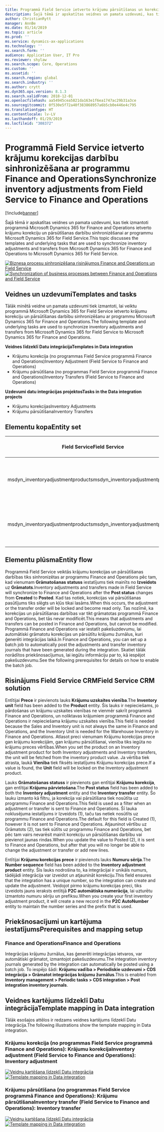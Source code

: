 ```yaml
---
title: Programmā Field Service ietverto krājumu pārsūtīšanas un korekcijas darbību sinhronizēšana ar programmu Finance and Operations
description: Šajā tēmā ir apskatītas veidnes un pamata uzdevumi, kas tiek izmantoti programmā Microsoft Dynamics 365 for Finance and Operations ietverto krājumu korekciju un pārsūtīšanas darbību sinhronizēšanai ar programmu Microsoft Dynamics 365 for Field Service.
author: ChristianRytt
manager: AnnBe
ms.date: 01/14/2019
ms.topic: article
ms.prod: ''
ms.service: dynamics-ax-applications
ms.technology: ''
ms.search.form: ''
audience: Application User, IT Pro
ms.reviewer: shylaw
ms.search.scope: Core, Operations
ms.custom: ''
ms.assetid: ''
ms.search.region: global
ms.search.industry: ''
ms.author: crytt
ms.dyn365.ops.version: 8.1.3
ms.search.validFrom: 2018-12-01
ms.openlocfilehash: aa54945cea5821da163e1f6ea1747ac29b31a3ce
ms.sourcegitcommit: 0f530e5f72a40f383868957a6b5cb0e446e4c795
ms.translationtype: HT
ms.contentlocale: lv-LV
ms.lasthandoff: 01/29/2019
ms.locfileid: "308372"
---
```

# <a name="synchronize-inventory-adjustments-from-field-service-to-finance-and-operations"></a><span data-ttu-id="357da-103">Programmā Field Service ietverto krājumu korekcijas darbību sinhronizēšana ar programmu Finance and Operations</span><span class="sxs-lookup"><span data-stu-id="357da-103">Synchronize inventory adjustments from Field Service to Finance and Operations</span></span>

[!include[banner](../includes/banner.md)]

<span data-ttu-id="357da-104">Šajā tēmā ir apskatītas veidnes un pamata uzdevumi, kas tiek izmantoti programmā Microsoft Dynamics 365 for Finance and Operations ietverto krājumu korekciju un pārsūtīšanas darbību sinhronizēšanai ar programmu Microsoft Dynamics 365 for Field Service.</span><span class="sxs-lookup"><span data-stu-id="357da-104">This topic discusses the templates and underlying tasks that are used to synchronize inventory adjustments and transfers from Microsoft Dynamics 365 for Finance and Operations to Microsoft Dynamics 365 for Field Service.</span></span>

<span data-ttu-id="357da-105">[![Biznesa procesu sinhronizēšana risinājumos Finance and Operations un Field Service](./media/FSTransAdjOW.png)](./media/FSTransAdjOW.png)</span><span class="sxs-lookup"><span data-stu-id="357da-105">[![Synchronization of business processes between Finance and Operations and Field Service](./media/FSTransAdjOW.png)](./media/FSTransAdjOW.png)</span></span>

## <a name="templates-and-tasks"></a><span data-ttu-id="357da-106">Veidnes un uzdevumi</span><span class="sxs-lookup"><span data-stu-id="357da-106">Templates and tasks</span></span>
<span data-ttu-id="357da-107">Tālāk minētā veidne un pamata uzdevumi tiek izmantoti, lai veiktu programmā Microsoft Dynamics 365 for Field Service ietverto krājumu korekciju un pārsūtīšanas darbību sinhronizēšanu ar programmu Microsoft Dynamics 365 for Finance and Operations.</span><span class="sxs-lookup"><span data-stu-id="357da-107">The following template and underlying tasks are used to synchronize inventory adjustments and transfers from Microsoft Dynamics 365 for Field Service to Microsoft Dynamics 365 for Finance and Operations.</span></span>

<span data-ttu-id="357da-108">**Veidnes līdzeklī Datu integrācija**</span><span class="sxs-lookup"><span data-stu-id="357da-108">**Templates in Data integration**</span></span>
- <span data-ttu-id="357da-109">Krājumu korekcija (no programmas Field Service programmā Finance and Operations)</span><span class="sxs-lookup"><span data-stu-id="357da-109">Inventory Adjustment (Field Service to Finance and Operations)</span></span>
- <span data-ttu-id="357da-110">Krājumu pārsūtīšana (no programmas Field Service programmā Finance and Operations)</span><span class="sxs-lookup"><span data-stu-id="357da-110">Inventory Transfers (Field Service to Finance and Operations)</span></span>

<span data-ttu-id="357da-111">**Uzdevumi datu integrācijas projektos**</span><span class="sxs-lookup"><span data-stu-id="357da-111">**Tasks in the Data integration projects**</span></span>
- <span data-ttu-id="357da-112">Krājumu korekcijas</span><span class="sxs-lookup"><span data-stu-id="357da-112">Inventory Adjustments</span></span>
- <span data-ttu-id="357da-113">Krājumu pārsūtīšana</span><span class="sxs-lookup"><span data-stu-id="357da-113">Inventory Transfers</span></span>

## <a name="entity-set"></a><span data-ttu-id="357da-114">Elementu kopa</span><span class="sxs-lookup"><span data-stu-id="357da-114">Entity set</span></span>
| <span data-ttu-id="357da-115">Field Service</span><span class="sxs-lookup"><span data-stu-id="357da-115">Field Service</span></span>                     | <span data-ttu-id="357da-116">Finance and Operations</span><span class="sxs-lookup"><span data-stu-id="357da-116">Finance and Operations</span></span>                             |
|-----------------------------------|----------------------------------------------------|
| <span data-ttu-id="357da-117">msdyn_inventoryadjustmentproducts</span><span class="sxs-lookup"><span data-stu-id="357da-117">msdyn_inventoryadjustmentproducts</span></span> |   <span data-ttu-id="357da-118">CDS krājumu korekciju žurnālu virsraksti un rindas</span><span class="sxs-lookup"><span data-stu-id="357da-118">CDS Inventory adjustment journal headers and lines</span></span> |
| <span data-ttu-id="357da-119">msdyn_inventoryadjustmentproducts</span><span class="sxs-lookup"><span data-stu-id="357da-119">msdyn_inventoryadjustmentproducts</span></span> | <span data-ttu-id="357da-120">CDS krājumu pārsūtīšanas žurnālu virsraksti un rindas</span><span class="sxs-lookup"><span data-stu-id="357da-120">CDS inventory transfer journal headers and lines</span></span>   |

## <a name="entity-flow"></a><span data-ttu-id="357da-121">Elementu plūsma</span><span class="sxs-lookup"><span data-stu-id="357da-121">Entity flow</span></span>
<span data-ttu-id="357da-122">Programmā Field Service veiktās krājumu korekcijas un pārsūtīšanas darbības tiks sinhronizētas ar programmu Finance and Operations pēc tam, kad vienumam **Grāmatošanas statuss** iestatījums tiek mainīts no **Izveidots** uz **Grāmatots**.</span><span class="sxs-lookup"><span data-stu-id="357da-122">Inventory adjustments and transfers made in Field Service will synchronize to Finance and Operations after the **Post status** changes from **Created** to **Posted**.</span></span> <span data-ttu-id="357da-123">Kad tas notiek, korekcijas vai pārsūtīšanas pasūtījums tiks slēgts un kļūs tikai lasāms.</span><span class="sxs-lookup"><span data-stu-id="357da-123">When this occurs, the adjustment or the transfer order will be locked and become read only.</span></span> <span data-ttu-id="357da-124">Tas nozīmē, ka korekcijas un pārsūtīšanas darbības var tikt grāmatotas programmā Finance and Operations, bet tās nevar modificēt.</span><span class="sxs-lookup"><span data-stu-id="357da-124">This means that adjustments and transfers can be posted in Finance and Operations, but cannot be modified.</span></span> <span data-ttu-id="357da-125">Programmā Finance and Operations var iestatīt pakešuzdevumu, lai automātiski grāmatotu korekcijas un pārsūtītu krājumu žurnālus, kuri ģenerēti integrācijas laikā.</span><span class="sxs-lookup"><span data-stu-id="357da-125">In Finance and Operations, you can set up a batch job to automatically post the adjustments and transfer inventory journals that have been generated during the integration.</span></span> <span data-ttu-id="357da-126">Skatiet tālāk norādītos priekšnosacījumus, lai iegūtu informāciju par to, kā iespējot pakešuzdevumu.</span><span class="sxs-lookup"><span data-stu-id="357da-126">See the following prerequisites for details on how to enable the batch job.</span></span>

## <a name="field-service-crm-solution"></a><span data-ttu-id="357da-127">Risinājums Field Service CRM</span><span class="sxs-lookup"><span data-stu-id="357da-127">Field Service CRM solution</span></span> 
<span data-ttu-id="357da-128">Entītijai **Prece** ir pievienots lauks **Krājumu uzskaites vienība**.</span><span class="sxs-lookup"><span data-stu-id="357da-128">The **Inventory unit** field has been added to the **Product** entity.</span></span> <span data-ttu-id="357da-129">Šis lauks ir nepieciešams, jo pārdošanas un krājumu uzskaites vienības ne vienmēr sakrīt programmā Finance and Operations, un noliktavas krājumiem programmā Finance and Operations ir nepieciešama krājumu uzskaites vienība.</span><span class="sxs-lookup"><span data-stu-id="357da-129">This field is needed because the Sales and Inventory unit is not always the same in Finance and Operations, and the Inventory Unit is needed for the Warehouse Inventory in Finance and Operations.</span></span>
<span data-ttu-id="357da-130">Atlasot preci vienumam Krājumu korekcijas prece gan krājumu korekcijām, gan krājumu pārsūtīšanai, vienība tiks iegūta no krājumu preces vērtības.</span><span class="sxs-lookup"><span data-stu-id="357da-130">When you set the product on an Inventory adjustment product for both Inventory adjustments and Inventory transfers, the unit will be fetched from the inventory product value.</span></span> <span data-ttu-id="357da-131">Ja vērtība tiek atrasta, laukā **Vienība** tiek fiksēts iestatījums Krājumu korekcijas prece.</span><span class="sxs-lookup"><span data-stu-id="357da-131">If a value is found, the **Unit** field will be locked on the Inventory adjustment product.</span></span>

<span data-ttu-id="357da-132">Lauks **Grāmatošanas statuss** ir pievienots gan entītijai **Krājumu korekcija**, gan entītijai **Krājumu pārvietošana**.</span><span class="sxs-lookup"><span data-stu-id="357da-132">The **Post status** field has been added to both the **Inventory adjustment** entity and the **Inventory transfer** entity.</span></span> <span data-ttu-id="357da-133">Šo lauku izmanto kā filtru, ja korekcija vai pārsūtīšana tiek nosūtīta uz programmu Finance and Operations.</span><span class="sxs-lookup"><span data-stu-id="357da-133">This field is used as a filter when an adjustment or transfer is sent to Finance and Operations.</span></span> <span data-ttu-id="357da-134">Šī lauka noklusējuma iestatījums ir Izveidots (1), taču tas netiek nosūtīts uz programmu Finance and Operations.</span><span class="sxs-lookup"><span data-stu-id="357da-134">The default for this field is Created (1), however it is not sent to Finance and Operations.</span></span> <span data-ttu-id="357da-135">Atjauninot vērtību uz Grāmatots (2), tas tiek sūtīts uz programmu Finance and Operations, bet pēc tam vairs nevarēsit mainīt korekciju un pārsūtīšanas darbību vai pievienot jaunas rindas.</span><span class="sxs-lookup"><span data-stu-id="357da-135">When you update the value to Posted (2), it is sent to Finance and Operations, but after that you will no longer be able to change the adjustment or transfer or add new lines.</span></span>

<span data-ttu-id="357da-136">Entītijai **Krājumu korekcijas prece** ir pievienots lauks **Numuru sērija**.</span><span class="sxs-lookup"><span data-stu-id="357da-136">The **Number sequence** field has been added to the **Inventory adjustment product** entity.</span></span> <span data-ttu-id="357da-137">Šis lauks nodrošina to, ka integrācijai ir unikāls numurs, tādējādi integrācija var izveidot un atjaunināt korekciju.</span><span class="sxs-lookup"><span data-stu-id="357da-137">This field ensures that the integration has a unique number, so the integration can create and update the adjustment.</span></span> <span data-ttu-id="357da-138">Veidojot pirmo krājumu korekcijas preci, tiks izveidots jauns ieraksts entītijā **P2C automātiska numerācija**, lai uzturētu izmantoto numuru sēriju un prefiksu.</span><span class="sxs-lookup"><span data-stu-id="357da-138">When you create your first inventory adjustment product, it will create a new record in the **P2C AutoNumber** entity to maintain the number series and the prefix that is used.</span></span>

## <a name="prerequisites-and-mapping-setup"></a><span data-ttu-id="357da-139">Priekšnosacījumi un kartējuma iestatījums</span><span class="sxs-lookup"><span data-stu-id="357da-139">Prerequisites and mapping setup</span></span>

### <a name="finance-and-operations"></a><span data-ttu-id="357da-140">Finance and Operations</span><span class="sxs-lookup"><span data-stu-id="357da-140">Finance and Operations</span></span>
<span data-ttu-id="357da-141">Integrācijas krājumu žurnālus, kas ģenerēti integrācijas ietvaros, var automātiski grāmatot, izmantojot pakešuzdevumu.</span><span class="sxs-lookup"><span data-stu-id="357da-141">The integration inventory journals generated by the integration can automatically be posted using a batch job.</span></span> <span data-ttu-id="357da-142">To iespējo šādi: **Krājumu vadība > Periodiskie uzdevumi > CDS integrācija > Grāmatot integrācijas krājumu žurnālus**.</span><span class="sxs-lookup"><span data-stu-id="357da-142">This is enabled from **Inventory management > Periodic tasks > CDS integration > Post integration inventory journals**.</span></span>

## <a name="template-mapping-in-data-integration"></a><span data-ttu-id="357da-143">Veidnes kartējums līdzeklī Datu integrācija</span><span class="sxs-lookup"><span data-stu-id="357da-143">Template mapping in Data integration</span></span>

<span data-ttu-id="357da-144">Tālāk esošajos attēlos ir redzams veidnes kartējums līdzeklī Datu integrācija.</span><span class="sxs-lookup"><span data-stu-id="357da-144">The following illustrations show the template mapping in Data integration.</span></span>

### <a name="inventory-adjustment-field-service-to-finance-and-operations-inventory-adjustment"></a><span data-ttu-id="357da-145">Krājumu korekcija (no programmas Field Service programmā Finance and Operations): Krājumu korekcija</span><span class="sxs-lookup"><span data-stu-id="357da-145">Inventory adjustment (Field Service to Finance and Operations): Inventory adjustment</span></span>

<span data-ttu-id="357da-146">[![Veidņu kartēšana līdzeklī Datu integrācija](./media/FSAdj1.png)](./media/FSAdj1.png)</span><span class="sxs-lookup"><span data-stu-id="357da-146">[![Template mapping in Data integration](./media/FSAdj1.png)](./media/FSAdj1.png)</span></span>


### <a name="inventory-transfer-field-service-to-finance-and-operations-inventory-transfer"></a><span data-ttu-id="357da-147">Krājumu pārsūtīšana (no programmas Field Service programmā Finance and Operations): Krājumu pārsūtīšana</span><span class="sxs-lookup"><span data-stu-id="357da-147">Inventory transfer (Field Service to Finance and Operations): Inventory transfer</span></span>

<span data-ttu-id="357da-148">[![Veidņu kartēšana līdzeklī Datu integrācija](./media/FSTrans1.png)](./media/FSTrans1.png)</span><span class="sxs-lookup"><span data-stu-id="357da-148">[![Template mapping in Data integration](./media/FSTrans1.png)](./media/FSTrans1.png)</span></span>
